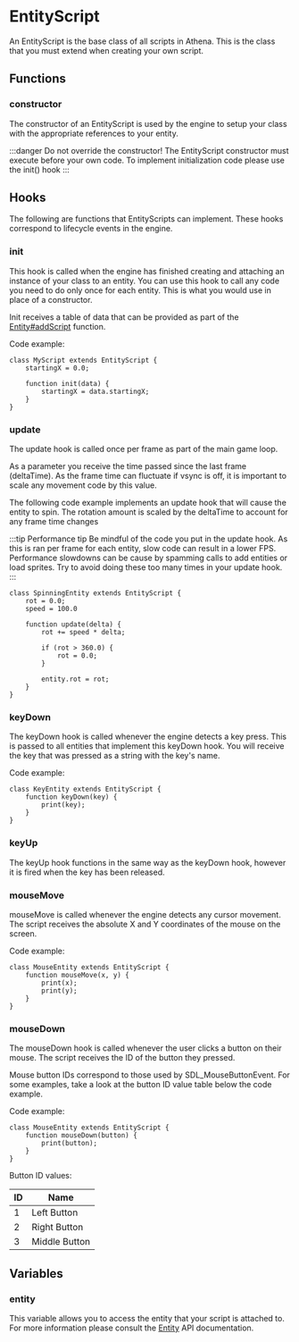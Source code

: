 # EntityScript

An EntityScript is the base class of all scripts in Athena. This is the class that you must extend when creating your own script.

## Functions

### constructor

The constructor of an EntityScript is used by the engine to setup your class with the appropriate references to your entity.

:::danger
Do not override the constructor! The EntityScript constructor must execute before your own code. To implement initialization code please use the init() hook
:::

## Hooks

The following are functions that EntityScripts can implement. These hooks correspond to lifecycle events in the engine.

### init

This hook is called when the engine has finished creating and attaching an instance of your class to an entity. You can use this hook to call any code you need to do only once for each entity. This is what you would use in place of a constructor.

Init receives a table of data that can be provided as part of the [Entity#addScript](Entity#addscript) function.

Code example:

```
class MyScript extends EntityScript {
    startingX = 0.0;

    function init(data) {
        startingX = data.startingX;
    }
}
```

### update

The update hook is called once per frame as part of the main game loop.

As a parameter you receive the time passed since the last frame (deltaTime). As the frame time can fluctuate if vsync is off, it is important to scale any movement code by this value.

The following code example implements an update hook that will cause the entity to spin. The rotation amount is scaled by the deltaTime to account for any frame time changes

:::tip Performance tip
Be mindful of the code you put in the update hook. As this is ran per frame for each entity, slow code can result in a lower FPS. Performance slowdowns can be cause by spamming calls to add entities or load sprites. Try to avoid doing these too many times in your update hook.
:::

```
class SpinningEntity extends EntityScript {
    rot = 0.0;
    speed = 100.0

    function update(delta) {
        rot += speed * delta;

        if (rot > 360.0) {
            rot = 0.0;
        }

        entity.rot = rot;
    }
}
```

### keyDown

The keyDown hook is called whenever the engine detects a key press. This is passed to all entities that implement this keyDown hook. You will receive the key that was pressed as a string with the key's name.

Code example:

```
class KeyEntity extends EntityScript {
    function keyDown(key) {
        print(key);
    }
}
```

### keyUp

The keyUp hook functions in the same way as the keyDown hook, however it is fired when the key has been released.

### mouseMove

mouseMove is called whenever the engine detects any cursor movement. The script receives the absolute X and Y coordinates of the mouse on the screen.

Code example:

```
class MouseEntity extends EntityScript {
    function mouseMove(x, y) {
        print(x);
        print(y);
    }
}
```

### mouseDown

The mouseDown hook is called whenever the user clicks a button on their mouse. The script receives the ID of the button they pressed.

Mouse button IDs correspond to those used by SDL_MouseButtonEvent. For some examples, take a look at the button ID value table below the code example.

Code example:

```
class MouseEntity extends EntityScript {
    function mouseDown(button) {
        print(button);
    }
}
```

Button ID values:

| ID          | Name          |
| ----------- | ------------- |
| 1           | Left Button   |
| 2           | Right Button  |
| 3           | Middle Button |


## Variables

### entity

This variable allows you to access the entity that your script is attached to. For more information please consult the [Entity](entity) API documentation.